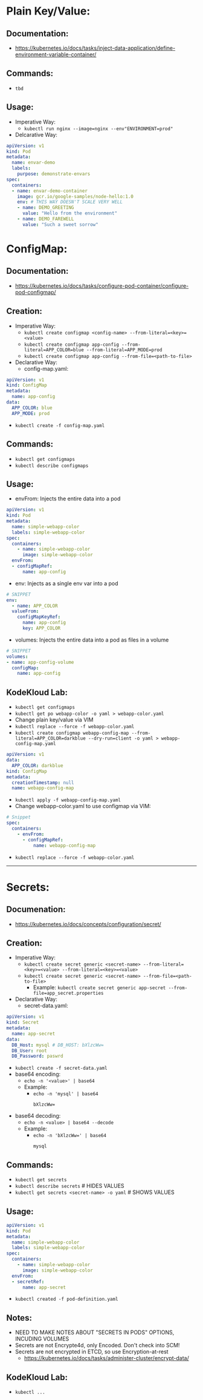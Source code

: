 # Plain Key/Value:
## Documentation:
- https://kubernetes.io/docs/tasks/inject-data-application/define-environment-variable-container/
## Commands:
- `tbd`
## Usage:
- Imperative Way:
  - `kubectl run nginx --image=nginx --env"ENVIRONMENT=prod"`
- Delcarative Way:
```yaml
apiVersion: v1
kind: Pod
metadata:
  name: envar-demo
  labels:
    purpose: demonstrate-envars
spec:
  containers:
  - name: envar-demo-container
    image: gcr.io/google-samples/node-hello:1.0
    env: # THIS WAY DOESN'T SCALE VERY WELL
    - name: DEMO_GREETING
      value: "Hello from the environment"
    - name: DEMO_FAREWELL
      value: "Such a sweet sorrow"
```

# ConfigMap:
## Documentation:
- https://kubernetes.io/docs/tasks/configure-pod-container/configure-pod-configmap/
## Creation:
- Imperative Way:
  - `kubectl create configmap <config-name> --from-literal=<key>=<value>`
  - `kubectl create configmap app-config --from-literal=APP_COLOR=blue --from-literal=APP_MODE=prod`
  - `kubectl create configmap app-config --from-file=<path-to-file>`
- Declarative Way:
  - config-map.yaml:
```yaml
apiVersion: v1
kind: ConfigMap
metadata:
  name: app-config
data:
  APP_COLOR: blue
  APP_MODE: prod
```
  - `kubectl create -f config-map.yaml`

## Commands:
  - `kubectl get configmaps`
  - `kubectl describe configmaps`

## Usage:
- envFrom: Injects the entire data into a pod
```yaml
apiVersion: v1
kind: Pod
metadata:
  name: simple-webapp-color
  labels: simple-webapp-color
spec:
  containers:
    - name: simple-webapp-color
      image: simple-webapp-color
  envFrom:
  - configMapRef:
      name: app-config
```
- env: Injects as a single env var into a pod
```yaml
# SNIPPET
env: 
  - name: APP_COLOR
  valueFrom:
    configMapKeyRef:
      name: app-config
      key: APP_COLOR
```
- volumes: Injects the entire data into a pod as files in a volume
```yaml
# SNIPPET
volumes:
- name: app-config-volume
  configMap:
    name: app-config
```



## KodeKloud Lab:
- `kubectl get configmaps`
- `kubectl get po webapp-color -o yaml > webapp-color.yaml`
- Change plain key/value via VIM
- `kubectl replace --force -f webapp-color.yaml`
- `kubectl create configmap webapp-config-map --from-literal=APP_COLOR=darkblue --dry-run=client -o yaml > webapp-config-map.yaml`
```yaml
apiVersion: v1
data:
  APP_COLOR: darkblue
kind: ConfigMap
metadata:
  creationTimestamp: null
  name: webapp-config-map
```
- `kubectl apply -f webapp-config-map.yaml`
- Change webapp-color.yaml to use configmap via VIM:
```yaml
# Snippet
spec:
  containers:
    - envFrom:
      - configMapRef:
          name: webapp-config-map
```
- `kubectl replace --force -f webapp-color.yaml`
---

# Secrets:
## Documenation:
- https://kubernetes.io/docs/concepts/configuration/secret/

## Creation:
- Imperative Way:
  - `kubectl create secret generic <secret-name> --from-literal=<key>=<value> --from-literal=<key>=<value>`
  - `kubectl create secret generic <secret-name> --from-file=<path-to-file>`
    - Example: `kubectl create secret generic app-secret --from-file=app_secret.properties`
- Declarative Way:
  - secret-data.yaml:
```yaml
apiVersion: v1
kind: Secret
metadata:
  name: app-secret
data:
  DB_Host: mysql # DB_HOST: bXlzcWw=
  DB_User: root
  DB_Password: paswrd
```
  - `kubectl create -f secret-data.yaml`
  - base64 encoding:
    - `echo -n '<value>' | base64`
    - Example:
      - `echo -n 'mysql' | base64`
        ```
        bXlzcWw=
        ```
  - base64 decoding:
    - `echo -n <value> | base64 --decode`
    - Example:
      - `echo -n 'bXlzcWw=' | base64`
        ```
        mysql
        ```

## Commands:
- `kubectl get secrets`
- `kubectl describe secrets` # HIDES VALUES
- `kubectl get secrets <secret-name> -o yaml` # SHOWS VALUES

## Usage:
```yaml
apiVersion: v1
kind: Pod
metadata:
  name: simple-webapp-color
  labels: simple-webapp-color
spec:
  containers:
    - name: simple-webapp-color
      image: simple-webapp-color
  envFrom:
  - secretRef:
      name: app-secret
```
- `kubectl created -f pod-definition.yaml`

## Notes:
- NEED TO MAKE NOTES ABOUT "SECRETS IN PODS" OPTIONS, INCUDING VOLUMES
- Secrets are not Encrypte4d, only Encoded. Don't check into SCM!
- Secrets are not encrypted in ETCD, so use Encryption-at-rest
  - https://kubernetes.io/docs/tasks/administer-cluster/encrypt-data/

## KodeKloud Lab:
- `kubectl ...`
